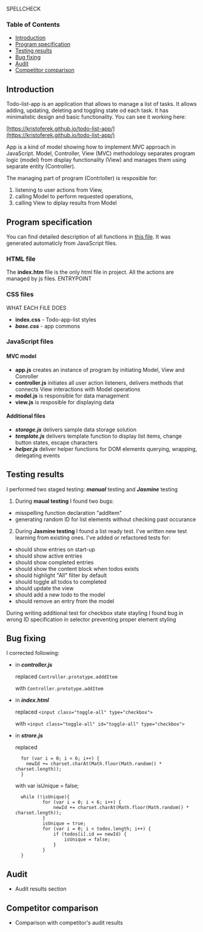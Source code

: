 SPELLCHECK
### Table of Contents
-  [Introduction](#introduction)
-  [Program specification](#Program-specification)
-  [Testing results](#Testing-results)
-  [Bug fixing](#Bug-fixing)
-  [Audit](#Audit)
-  [Competitor comparison](#Competitor-comparison)


## Introduction
Todo-list-app is an application that allows to manage a list of tasks. It allows adding, updating, deleting and toggling state od each task. It has minimalistic design and basic functionality.
You can see it working here:

[https://kristoferek.github.io/todo-list-app/](https://kristoferek.github.io/todo-list-app/)

App is a kind of model showing how to implement MVC approach in JavaScript. Model, Controller, View (MVC) methodology separates program logic (model) from display functionality (View) and manages them using separate entity (Controller).

The managing part of program (Contrloller) is resposible for:
1.  listening to user actions from View,
2.  calling Model to perform requested operations,
3.  calling View to diplay results from Model  


## Program specification
You can find detailed description of all functions in [this file](./javascript.md). It was generated automaticly from JavaScript files.

### **HTML** file
The **index.htm** file is the only html file in project. All the actions are managed by js files.
ENTRYPOINT

### CSS files
WHAT EACH FILE DOES
-  **index.css** - Todo-app-list styles
-  ***base.css*** - app commons

### **JavaScript** files

#### MVC model
-  **app.js** creates an instance of program by initiating Model, View and Conroller
-  **controller.js** initiates all user action listeners, delivers methods that connects View interactions with Model operations
-  **model.js** is responsible for data management
-  **view.js** is resposible for displaying data

#### Additional files
-  ***storage.js*** delivers sample data storage solution
-  ***template.js*** delivers template function to display list items, change button states, escape characters
-  ***helper.js*** deliver helper functions for DOM elements querying, wrapping, delegating events  


## Testing results
I performed two staged testing: ***manual*** testing and ***Jasmine*** testing

1. During **maual testing** I found two bugs:
  -  misspelling function declaration "addItem"
  -  generating random ID for list elements without checking past occurance

2. During **Jasmine testing** I found a list ready test. I've written new test learning from existing ones. I've added or refactored tests for:
  -  should show entries on start-up
  -  should show active entries
  -  should show completed entries
  -  should show the content block when todos exists
  -  should highlight "All" filter by default
  -  should toggle all todos to completed
  -  should update the view
  -  should add a new todo to the model
  -  should remove an entry from the model

During writing additional test for checkbox state stayling I found bug in wrong ID specification in <label> selector preventing proper element styling  

## Bug fixing
I corrected following:
-  in ***controller.js***

    replaced ```Controller.prototype.adddItem```

    with ```Controller.prototype.addItem```
-  in ***index.html***

    replaced ```<input class="toggle-all" type="checkbox">```

    with ```<input class="toggle-all" id="toggle-all" type="checkbox">```
- in ***strore.js***

    replaced

        for (var i = 0; i < 6; i++) {
          newId += charset.charAt(Math.floor(Math.random() * charset.length));
        }
    with
        var isUnique = false;

        while (!isUnique){
    			for (var i = 0; i < 6; i++) {
    				newId += charset.charAt(Math.floor(Math.random() * charset.length));
    			}
    			isUnique = true;
    			for (var i = 0; i < todos.length; i++) {
    				if (todos[i].id == newId) {
    					isUnique = false;
    				}
    			}
        }


## Audit
- Audit results section

## Competitor comparison
- Comparison with competitor's audit results

